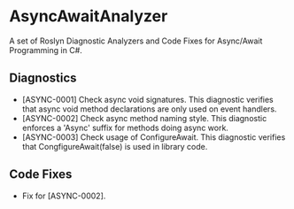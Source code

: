 # AsyncAwaitAnalyzer
A set of Roslyn Diagnostic Analyzers and Code Fixes for Async/Await Programming in C#.

## Diagnostics

* [ASYNC-0001] Check async void signatures. This diagnostic verifies that async void method declarations are only used on event handlers.
* [ASYNC-0002] Check async method naming style. This diagnostic enforces a 'Async' suffix for methods doing async work.
* [ASYNC-0003] Check usage of ConfigureAwait. This diagnostic verifies that CongfigureAwait(false) is used in library code.

## Code Fixes
* Fix for [ASYNC-0002].